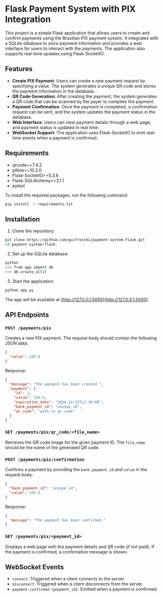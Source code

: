 # Flask Payment System with PIX Integration

This project is a simple Flask application that allows users to create and confirm payments using the Brazilian PIX payment system. It integrates with a SQLite database to store payment information and provides a web interface for users to interact with the payments. The application also supports real-time updates using Flask-SocketIO.

## Features

- **Create PIX Payment**: Users can create a new payment request by specifying a value. The system generates a unique QR code and stores the payment information in the database.
- **QR Code Generation**: After creating the payment, the system generates a QR code that can be scanned by the payer to complete the payment.
- **Payment Confirmation**: Once the payment is completed, a confirmation request can be sent, and the system updates the payment status in the database.
- **Web Interface**: Users can view payment details through a web page, and payment status is updated in real time.
- **WebSocket Support**: The application uses Flask-SocketIO to emit real-time events when a payment is confirmed.

## Requirements

- qrcode==7.4.2
- pillow==10.2.0
- Flask-SocketIO==5.3.6
- Flask-SQLAlchemy==3.1.1
- pytest

To install the required packages, run the following command:

```bash
pip install -r requirements.txt
```

## Installation

1. Clone the repository:

```bash
git clone https://github.com/guifreschi/payment-system-flask.git
cd payment-system-flask
```

2. Set up the SQLite database:

```bash
python
>>> from app import db
>>> db.create_all()
```

3. Start the application:

```bash
python app.py
```

The app will be available at [http://127.0.0.1:5000](http://127.0.0.1:5000).

## API Endpoints

### `POST /payments/pix`
Creates a new PIX payment. The request body should contain the following JSON data:

```json
{
  "value": 100.0
}
```

Response:

```json
{
  "message": "The payment has been created.",
  "payment": {
    "id": 1,
    "value": 100.0,
    "expiration_date": "2024-12-22T12:30:00",
    "bank_payment_id": "unique_id",
    "qr_code": "path_to_qr_code"
  }
}
```

### `GET /payments/pix/qr_code/<file_name>`
Retrieves the QR code image for the given payment ID. The `file_name` should be the name of the generated QR code.

### `POST /payments/pix/confirmation`
Confirms a payment by providing the `bank_payment_id` and `value` in the request body:

```json
{
  "bank_payment_id": "unique_id",
  "value": 100.0
}
```

Response:

```json
{
  "message": "The payment has been confirmed."
}
```

### `GET /payments/pix/<payment_id>`
Displays a web page with the payment details and QR code (if not paid). If the payment is confirmed, a confirmation message is shown.

## WebSocket Events

- `connect`: Triggered when a client connects to the server.
- `disconnect`: Triggered when a client disconnects from the server.
- `payment-confirmed-{payment_id}`: Emitted when a payment is confirmed.

